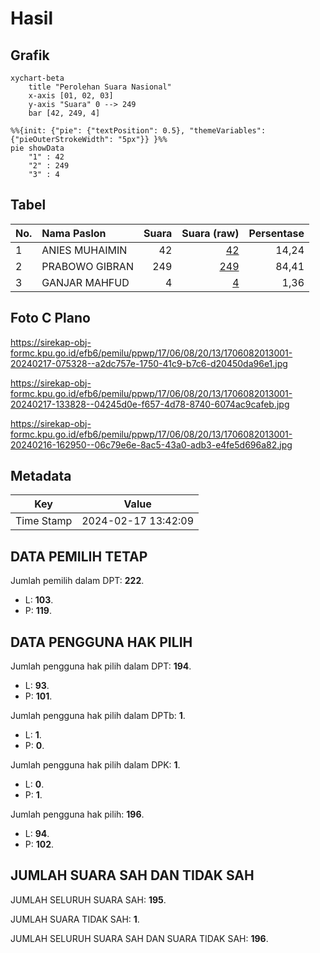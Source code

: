 # Hasil

## Grafik

```mermaid
xychart-beta
    title "Perolehan Suara Nasional"
    x-axis [01, 02, 03]
    y-axis "Suara" 0 --> 249
    bar [42, 249, 4]
```

```mermaid
%%{init: {"pie": {"textPosition": 0.5}, "themeVariables": {"pieOuterStrokeWidth": "5px"}} }%%
pie showData
    "1" : 42
    "2" : 249
    "3" : 4
```

## Tabel

| No. | Nama Paslon    | Suara | Suara (raw) | Persentase |
|:--- |:-------------- | -----:| -----------:| ----------:|
| 1   | ANIES MUHAIMIN | 42    | [42][p-1]   | 14,24      |
| 2   | PRABOWO GIBRAN | 249   | [249][p-2]  | 84,41      |
| 3   | GANJAR MAHFUD  | 4     | [4][p-3]    | 1,36       |


[p-1]: https://github.com/gigit-pemilu/pemilu-2024/blob/main/pilpres/hitung-suara/sub/17-bengkulu/sub/06-muko-muko/sub/08-teramang-jaya/sub/2013-pernyah/sub/001-tps/sub/paslon-1.txt
[p-2]: https://github.com/gigit-pemilu/pemilu-2024/blob/main/pilpres/hitung-suara/sub/17-bengkulu/sub/06-muko-muko/sub/08-teramang-jaya/sub/2013-pernyah/sub/001-tps/sub/paslon-2.txt
[p-3]: https://github.com/gigit-pemilu/pemilu-2024/blob/main/pilpres/hitung-suara/sub/17-bengkulu/sub/06-muko-muko/sub/08-teramang-jaya/sub/2013-pernyah/sub/001-tps/sub/paslon-3.txt

## Foto C Plano

https://sirekap-obj-formc.kpu.go.id/efb6/pemilu/ppwp/17/06/08/20/13/1706082013001-20240217-075328--a2dc757e-1750-41c9-b7c6-d20450da96e1.jpg

https://sirekap-obj-formc.kpu.go.id/efb6/pemilu/ppwp/17/06/08/20/13/1706082013001-20240217-133828--04245d0e-f657-4d78-8740-6074ac9cafeb.jpg

https://sirekap-obj-formc.kpu.go.id/efb6/pemilu/ppwp/17/06/08/20/13/1706082013001-20240216-162950--06c79e6e-8ac5-43a0-adb3-e4fe5d696a82.jpg


## Metadata

| Key        | Value               |
| ---------- | ------------------- |
| Time Stamp | 2024-02-17 13:42:09 |


## DATA PEMILIH TETAP

Jumlah pemilih dalam DPT: **222**.
 * L: **103**.
 * P: **119**.

## DATA PENGGUNA HAK PILIH

Jumlah pengguna hak pilih dalam DPT: **194**.
 * L: **93**.
 * P: **101**.

Jumlah pengguna hak pilih dalam DPTb: **1**.
 * L: **1**.
 * P: **0**.

Jumlah pengguna hak pilih dalam DPK: **1**.
 * L: **0**.
 * P: **1**.

Jumlah pengguna hak pilih: **196**.
 * L: **94**.
 * P: **102**.

## JUMLAH SUARA SAH DAN TIDAK SAH

JUMLAH SELURUH SUARA SAH: **195**.

JUMLAH SUARA TIDAK SAH: **1**.

JUMLAH SELURUH SUARA SAH DAN SUARA TIDAK SAH: **196**.


